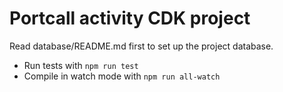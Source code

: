 # Portcall activity CDK project

Read database/README.md first to set up the project database.

- Run tests with `npm run test`
- Compile in watch mode with `npm run all-watch`
